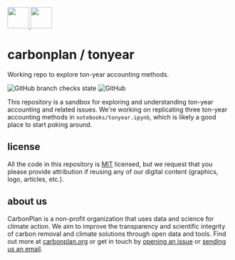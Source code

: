 <p align='left'>
  <a href='https://carbonplan.org/#gh-light-mode-only'>
    <img
      src='https://carbonplan-assets.s3.amazonaws.com/monogram/dark-small.png'
      height='48px'
    />
  </a>
  <a href='https://carbonplan.org/#gh-dark-mode-only'>
    <img
      src='https://carbonplan-assets.s3.amazonaws.com/monogram/light-small.png'
      height='48px'
    />
  </a>
</p>

# carbonplan / tonyear
Working repo to explore ton-year accounting methods.


![GitHub branch checks state](https://img.shields.io/github/checks-status/carbonplan/ton-year/main?style=flat-square)
![GitHub](https://img.shields.io/github/license/carbonplan/ton-year?style=flat-square)

[mit license]: https://badgen.net/badge/license/MIT/blue

This repository is a sandbox for exploring and understanding ton-year accounting and related issues. We're working on replicating three ton-year accounting methods in `notebooks/tonyear.ipynb`, which is likely a good place to start poking around.

## license

All the code in this repository is [MIT](https://choosealicense.com/licenses/mit/) licensed, but we request that you please provide attribution if reusing any of our digital content (graphics, logo, articles, etc.).

## about us

CarbonPlan is a non-profit organization that uses data and science for climate action. We aim to improve the transparency and scientific integrity of carbon removal and climate solutions through open data and tools. Find out more at [carbonplan.org](https://carbonplan.org/) or get in touch by [opening an issue](https://github.com/carbonplan/ton-year/issues/new) or [sending us an email](mailto:hello@carbonplan.org).
